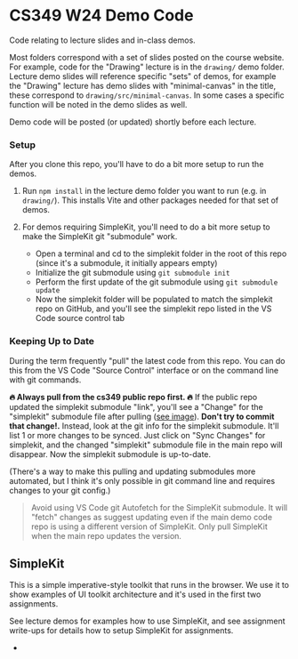 # CS349 W24 Demo Code

Code relating to lecture slides and in-class demos.

Most folders correspond with a set of slides posted on the course website. For example, code for the "Drawing" lecture is in the `drawing/` demo folder. Lecture demo slides will reference specific "sets" of demos, for example the "Drawing" lecture has demo slides with "minimal-canvas" in the title, these correspond to `drawing/src/minimal-canvas`. In some cases a specific function will be noted in the demo slides as well.

Demo code will be posted (or updated) shortly before each lecture.

### Setup

After you clone this repo, you'll have to do a bit more setup to run the demos.

1. Run `npm install` in the lecture demo folder you want to run (e.g. in `drawing/`). This installs Vite and other packages needed for that set of demos.

2. For demos requiring SimpleKit, you'll need to do a bit more setup to make the SimpleKit git "submodule" work.

   - Open a terminal and cd to the simplekit folder in the root of this repo (since it's a submodule, it initially appears empty)
   - Initialize the git submodule using `git submodule init`
   - Perform the first update of the git submodule using `git submodule update`
   - Now the simplekit folder will be populated to match the simplekit repo on GitHub, and you'll see the simplekit repo listed in the VS Code source control tab

### Keeping Up to Date

During the term frequently "pull" the latest code from this repo. You can do this from the VS Code "Source Control" interface or on the command line with git commands.

**🔥 Always pull from the cs349 public repo first. 🔥** If the public repo updated the simplekit submodule "link", you'll see a "Change" for the "simplekit" submodule file after pulling ([see image](./_assets/git-pull.png)). **Don't try to commit that change!.** Instead, look at the git info for the simplekit submodule. It'll list 1 or more changes to be synced. Just click on "Sync Changes" for simplekit, and the changed "simplekit" submodule file in the main repo will disappear. Now the simplekit submodule is up-to-date.

(There's a way to make this pulling and updating submodules more automated, but I think it's only possible in git command line and requires changes to your git config.)

> Avoid using VS Code git Autofetch for the SimpleKit submodule. It will "fetch" changes as suggest updating even if the main demo code repo is using a different version of SimpleKit. Only pull SimpleKit when the main repo updates the version.

## SimpleKit

This is a simple imperative-style toolkit that runs in the browser. We use it to show examples of UI toolkit architecture and it's used in the first two assignments.

See lecture demos for examples how to use SimpleKit, and see assignment write-ups for details how to setup SimpleKit for assignments.

-
